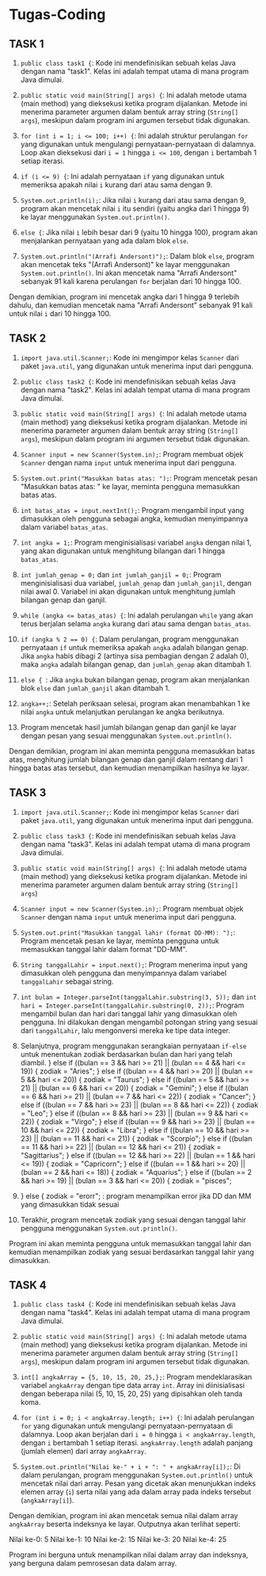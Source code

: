 # Tugas-Coding
## TASK 1
1. `public class task1 {`: Kode ini mendefinisikan sebuah kelas Java dengan nama "task1". Kelas ini adalah tempat utama di mana program Java dimulai.

2. `public static void main(String[] args) {`: Ini adalah metode utama (main method) yang dieksekusi ketika program dijalankan. Metode ini menerima parameter argumen dalam bentuk array string (`String[] args`), meskipun dalam program ini argumen tersebut tidak digunakan.

3. `for (int i = 1; i <= 100; i++) {`: Ini adalah struktur perulangan `for` yang digunakan untuk mengulangi pernyataan-pernyataan di dalamnya. Loop akan dieksekusi dari `i = 1` hingga `i <= 100`, dengan `i` bertambah 1 setiap iterasi.

4. `if (i <= 9) {`: Ini adalah pernyataan `if` yang digunakan untuk memeriksa apakah nilai `i` kurang dari atau sama dengan 9.

5. `System.out.println(i);`: Jika nilai `i` kurang dari atau sama dengan 9, program akan mencetak nilai `i` itu sendiri (yaitu angka dari 1 hingga 9) ke layar menggunakan `System.out.println()`.

6. `else {`: Jika nilai `i` lebih besar dari 9 (yaitu 10 hingga 100), program akan menjalankan pernyataan yang ada dalam blok `else`.

7. `System.out.println("(Arrafi Andersont)");`: Dalam blok `else`, program akan mencetak teks "(Arrafi Andersont)" ke layar menggunakan `System.out.println()`. Ini akan mencetak nama "Arrafi Andersont" sebanyak 91 kali karena perulangan `for` berjalan dari 10 hingga 100.

Dengan demikian, program ini mencetak angka dari 1 hingga 9 terlebih dahulu, dan kemudian mencetak nama "Arrafi Andersont" sebanyak 91 kali untuk nilai `i` dari 10 hingga 100.

## TASK 2
1. `import java.util.Scanner;`: Kode ini mengimpor kelas `Scanner` dari paket `java.util`, yang digunakan untuk menerima input dari pengguna.

2. `public class task2 {`: Kode ini mendefinisikan sebuah kelas Java dengan nama "task2". Kelas ini adalah tempat utama di mana program Java dimulai.

3. `public static void main(String[] args) {`: Ini adalah metode utama (main method) yang dieksekusi ketika program dijalankan. Metode ini menerima parameter argumen dalam bentuk array string (`String[] args`), meskipun dalam program ini argumen tersebut tidak digunakan.

4. `Scanner input = new Scanner(System.in);`: Program membuat objek `Scanner` dengan nama `input` untuk menerima input dari pengguna.

5. `System.out.print("Masukkan batas atas: ");`: Program mencetak pesan "Masukkan batas atas: " ke layar, meminta pengguna memasukkan batas atas.

6. `int batas_atas = input.nextInt();`: Program mengambil input yang dimasukkan oleh pengguna sebagai angka, kemudian menyimpannya dalam variabel `batas_atas`.

7. `int angka = 1;`: Program menginisialisasi variabel `angka` dengan nilai 1, yang akan digunakan untuk menghitung bilangan dari 1 hingga `batas_atas`.

8. `int jumlah_genap = 0;` dan `int jumlah_ganjil = 0;`: Program menginisialisasi dua variabel, `jumlah_genap` dan `jumlah_ganjil`, dengan nilai awal 0. Variabel ini akan digunakan untuk menghitung jumlah bilangan genap dan ganjil.

9. `while (angka <= batas_atas) {`: Ini adalah perulangan `while` yang akan terus berjalan selama `angka` kurang dari atau sama dengan `batas_atas`.

10. `if (angka % 2 == 0) {`: Dalam perulangan, program menggunakan pernyataan `if` untuk memeriksa apakah `angka` adalah bilangan genap. Jika `angka` habis dibagi 2 (artinya sisa pembagian dengan 2 adalah 0), maka `angka` adalah bilangan genap, dan `jumlah_genap` akan ditambah 1.

11. `else { `: Jika `angka` bukan bilangan genap, program akan menjalankan blok `else` dan `jumlah_ganjil` akan ditambah 1.

12. `angka++;`: Setelah periksaan selesai, program akan menambahkan 1 ke nilai `angka` untuk melanjutkan perulangan ke angka berikutnya.

13. Program mencetak hasil jumlah bilangan genap dan ganjil ke layar dengan pesan yang sesuai menggunakan `System.out.println()`.

Dengan demikian, program ini akan meminta pengguna memasukkan batas atas, menghitung jumlah bilangan genap dan ganjil dalam rentang dari 1 hingga batas atas tersebut, dan kemudian menampilkan hasilnya ke layar.

## TASK 3
1. `import java.util.Scanner;`: Kode ini mengimpor kelas `Scanner` dari paket `java.util`, yang digunakan untuk menerima input dari pengguna.

2. `public class task3 {`: Kode ini mendefinisikan sebuah kelas Java dengan nama "task3". Kelas ini adalah tempat utama di mana program Java dimulai.

3. `public static void main(String[] args) {`: Ini adalah metode utama (main method) yang dieksekusi ketika program dijalankan. Metode ini menerima parameter argumen dalam bentuk array string (`String[] args`)

4. `Scanner input = new Scanner(System.in);`: Program membuat objek `Scanner` dengan nama `input` untuk menerima input dari pengguna.

5. `System.out.print("Masukkan tanggal lahir (format DD-MM): ");`: Program mencetak pesan ke layar, meminta pengguna untuk memasukkan tanggal lahir dalam format "DD-MM".

6. `String tanggalLahir = input.next();`: Program menerima input yang dimasukkan oleh pengguna dan menyimpannya dalam variabel `tanggalLahir` sebagai string.

7. `int bulan = Integer.parseInt(tanggalLahir.substring(3, 5));` dan `int hari = Integer.parseInt(tanggalLahir.substring(0, 2));`: Program mengambil bulan dan hari dari tanggal lahir yang dimasukkan oleh pengguna. Ini dilakukan dengan mengambil potongan string yang sesuai dari `tanggalLahir`, lalu mengonversi mereka ke tipe data integer.

8. Selanjutnya, program menggunakan serangkaian pernyataan `if-else` untuk menentukan zodiak berdasarkan bulan dan hari yang telah diambil.
        } else if ((bulan == 3 && hari >= 21) || (bulan == 4 && hari <= 19)) {
            zodiak = "Aries";
        } else if ((bulan == 4 && hari >= 20) || (bulan == 5 && hari <= 20)) {
            zodiak = "Taurus";
        } else if ((bulan == 5 && hari >= 21) || (bulan == 6 && hari <= 20)) {
            zodiak = "Gemini";
        } else if ((bulan == 6 && hari >= 21) || (bulan == 7 && hari <= 22)) {
            zodiak = "Cancer";
        } else if ((bulan == 7 && hari >= 23) || (bulan == 8 && hari <= 22)) {
            zodiak = "Leo";
        } else if ((bulan == 8 && hari >= 23) || (bulan == 9 && hari <= 22)) {
            zodiak = "Virgo";
        } else if ((bulan == 9 && hari >= 23) || (bulan == 10 && hari <= 22)) {
            zodiak = "Libra";
        } else if ((bulan == 10 && hari >= 23) || (bulan == 11 && hari <= 21)) {
            zodiak = "Scorpio";
        } else if ((bulan == 11 && hari >= 22) || (bulan == 12 && hari <= 21)) {
            zodiak = "Sagittarius";
        } else if ((bulan == 12 && hari >= 22) || (bulan == 1 && hari <= 19)) {
            zodiak = "Capricorn";
        } else if ((bulan == 1 && hari >= 20) || (bulan == 2 && hari <= 18)) {
            zodiak = "Aquarius";
        } else if ((bulan == 2 && hari >= 19) || (bulan == 3 && hari <= 20)) {
            zodiak = "pisces";
10.  } else {
            zodiak = "erorr";  : program menampilkan error jika DD dan MM yang dimasukkan tidak sesuai

11. Terakhir, program mencetak zodiak yang sesuai dengan tanggal lahir pengguna menggunakan `System.out.println()`.

Program ini akan meminta pengguna untuk memasukkan tanggal lahir dan kemudian menampilkan zodiak yang sesuai berdasarkan tanggal lahir yang dimasukkan.

## TASK 4
1. `public class task4 {`: Kode ini mendefinisikan sebuah kelas Java dengan nama "task4". Kelas ini adalah tempat utama di mana program Java dimulai.

2. `public static void main(String[] args) {`: Ini adalah metode utama (main method) yang dieksekusi ketika program dijalankan. Metode ini menerima parameter argumen dalam bentuk array string (`String[] args`), meskipun dalam program ini argumen tersebut tidak digunakan.

3. `int[] angkaArray = {5, 10, 15, 20, 25,};`: Program mendeklarasikan variabel `angkaArray` dengan tipe data array `int`. Array ini diinisialisasi dengan beberapa nilai (5, 10, 15, 20, 25) yang dipisahkan oleh tanda koma.

4. `for (int i = 0; i < angkaArray.length; i++) {`: Ini adalah perulangan `for` yang digunakan untuk mengulangi pernyataan-pernyataan di dalamnya. Loop akan berjalan dari `i = 0` hingga `i < angkaArray.length`, dengan `i` bertambah 1 setiap iterasi. `angkaArray.length` adalah panjang (jumlah elemen) dari array `angkaArray`.

5. `System.out.println("Nilai ke-" + i + ": " + angkaArray[i]);`: Di dalam perulangan, program menggunakan `System.out.println()` untuk mencetak nilai dari array. Pesan yang dicetak akan menunjukkan indeks elemen array (`i`) serta nilai yang ada dalam array pada indeks tersebut (`angkaArray[i]`).

Dengan demikian, program ini akan mencetak semua nilai dalam array `angkaArray` beserta indeksnya ke layar. Outputnya akan terlihat seperti:

Nilai ke-0: 5
Nilai ke-1: 10
Nilai ke-2: 15
Nilai ke-3: 20
Nilai ke-4: 25

Program ini berguna untuk menampilkan nilai dalam array dan indeksnya, yang berguna dalam pemrosesan data dalam array.
